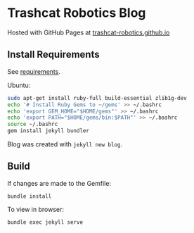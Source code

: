 # Trashcat Robotics Blog

Hosted with GitHub Pages at [trashcat-robotics.github.io](trashcat-combat-robotics.github.io)

## Install Requirements

See [requirements](https://jekyllrb.com/docs/installation/).

Ubuntu:

```bash
sudo apt-get install ruby-full build-essential zlib1g-dev
echo '# Install Ruby Gems to ~/gems' >> ~/.bashrc
echo 'export GEM_HOME="$HOME/gems"' >> ~/.bashrc
echo 'export PATH="$HOME/gems/bin:$PATH"' >> ~/.bashrc
source ~/.bashrc
gem install jekyll bundler
```

Blog was created with `jekyll new blog`.

## Build

If changes are made to the Gemfile:
```
bundle install
```

To view in browser:
```
bundle exec jekyll serve
```